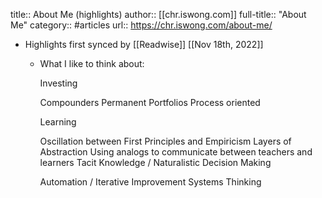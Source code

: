 title:: About Me (highlights)
author:: [[chr.iswong.com]]
full-title:: "About Me"
category:: #articles
url:: https://chr.iswong.com/about-me/

- Highlights first synced by [[Readwise]] [[Nov 18th, 2022]]
	- What I like to think about:
	  
	  Investing
	  
	  Compounders
	  Permanent Portfolios
	  Process oriented
	  
	  
	  Learning
	  
	  Oscillation between First Principles and Empiricism
	  Layers of Abstraction
	  Using analogs to communicate between teachers and learners
	  Tacit Knowledge / Naturalistic Decision Making
	  
	  
	  Automation / Iterative Improvement
	  Systems Thinking